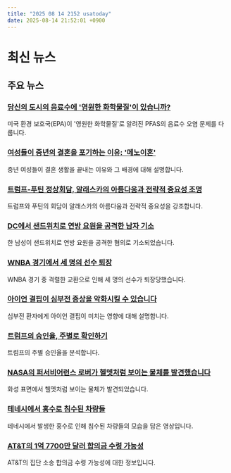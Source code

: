 ```yaml
---
title: "2025 08 14 2152 usatoday"
date: 2025-08-14 21:52:01 +0900
---
```


# 최신 뉴스

## 주요 뉴스
### [당신의 도시의 음료수에 '영원한 화학물질'이 있습니까?](https://www.usatoday.com/story/news/nation/2025/08/14/pfas-epa-forever-chemicals-drinking-water-pollution/85639307007/)
미국 환경 보호국(EPA)이 '영원한 화학물질'로 알려진 PFAS의 음료수 오염 문제를 다룹니다.

### [여성들이 중년의 결혼을 포기하는 이유: '메노이혼'](https://www.usatoday.com/story/life/health-wellness/2025/08/14/divorce-women-perimenopause-menopause/85622804007/)
중년 여성들이 결혼 생활을 끝내는 이유와 그 배경에 대해 설명합니다.

### [트럼프-푸틴 정상회담, 알래스카의 아름다움과 전략적 중요성 조명](https://www.usatoday.com/story/news/politics/2025/08/13/trump-putin-meeting-alaska-spotlight/85644339007/)
트럼프와 푸틴의 회담이 알래스카의 아름다움과 전략적 중요성을 강조합니다.

### [DC에서 샌드위치로 연방 요원을 공격한 남자 기소](https://www.usatoday.com/story/news/nation/2025/08/14/man-charged-throwing-sandwich-federal-agent/85654429007/)
한 남성이 샌드위치로 연방 요원을 공격한 혐의로 기소되었습니다.

### [WNBA 경기에서 세 명의 선수 퇴장](https://www.usatoday.com/story/sports/wnba/2025/08/13/three-players-ejected-sky-sun/85651908007/)
WNBA 경기 중 격렬한 교환으로 인해 세 명의 선수가 퇴장당했습니다.

### [아이언 결핍이 심부전 증상을 악화시킬 수 있습니다](https://www.usatoday.com/story/sponsor-story/daiichisankyo/2025/08/06/living-with-heart-failure-iron-deficiency-may-be-slowing-you-down/84447578007/)
심부전 환자에게 아이언 결핍이 미치는 영향에 대해 설명합니다.

### [트럼프의 승인율, 주별로 확인하기](https://www.usatoday.com/story/news/politics/2025/08/13/trump-approval-rating-states/85614513007/)
트럼프의 주별 승인율을 분석합니다.

### [NASA의 퍼서비어런스 로버가 헬멧처럼 보이는 물체를 발견했습니다](https://www.usatoday.com/story/news/nation/2025/08/13/nasa-perseverance-rock-helmet-photo/85649312007/)
화성 표면에서 헬멧처럼 보이는 물체가 발견되었습니다.

### [테네시에서 홍수로 침수된 차량들](https://www.usatoday.com/story/news/weather/2025/08/13/tennessee-flood-video/85641420007/)
테네시에서 발생한 홍수로 인해 침수된 차량들의 모습을 담은 영상입니다.

### [AT&T의 1억 7700만 달러 합의금 수령 가능성](https://www.usatoday.com/story/money/2025/08/13/att-class-action-settlement/85639097007/)
AT&T의 집단 소송 합의금 수령 가능성에 대한 정보입니다.
